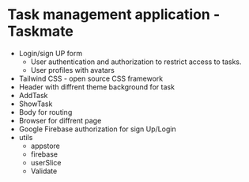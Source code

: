 #  Task management application - Taskmate

- Login/sign UP form
   - User authentication and authorization to restrict access to tasks.
   - User profiles with avatars
- Tailwind CSS -  open source CSS framework  
- Header with diffrent theme background for task
- AddTask 
- ShowTask
- Body for routing 
- Browser for diffrent page 
- Google Firebase  authorization for sign Up/Login
- utils
    - appstore
    - firebase
    - userSlice
    - Validate